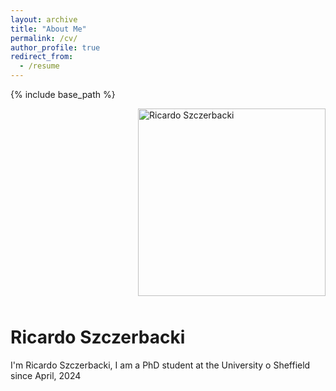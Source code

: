 ```yaml
---
layout: archive
title: "About Me"
permalink: /cv/
author_profile: true
redirect_from:
  - /resume
---
```


{% include base_path %}

<p style="overflow: hidden;">
  <img src="/images/ricardo_photo.jpg" alt="Ricardo Szczerbacki"
       style="float: right; width: 300px; margin-left: 20px; margin-bottom: 10px;" />
<h1 style="text-align: left;">Ricardo Szczerbacki</h1>

I'm Ricardo Szczerbacki, I am a PhD student at the University o Sheffield since April, 2024

</p>
